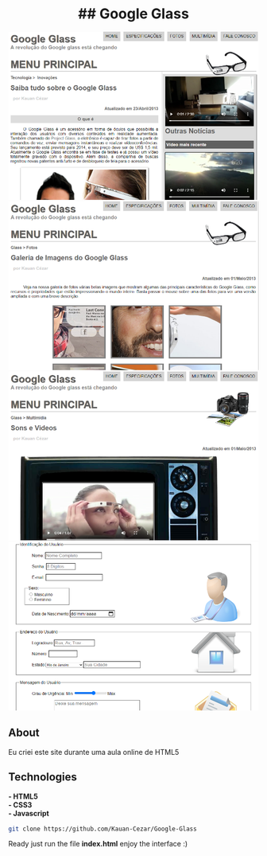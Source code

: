 <h1 align="center">
## Google Glass 
</h1>

<p align="center">
  <img src="prints/screenshot_1.png" />  
  <img src="prints/screenshot_2.png" />  
  <img src="prints/screenshot_3.png" />  
  <img src="prints/screenshot_4.png" />  
</p>

## About
Eu criei este site durante uma aula online de HTML5

## Technologies

**- HTML5**
<br>
**- CSS3**
<br>
**- Javascript**
<br>


```bash
git clone https://github.com/Kauan-Cezar/Google-Glass
```

Ready just run the file **index.html** enjoy the interface :)
